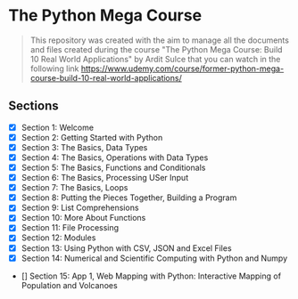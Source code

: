 # The Python Mega Course
> This repository was created with the aim to manage all the documents and files created during the course "The Python Mega Course: Build 10 Real World Applications" by Ardit Sulce that you can watch in the following link  https://www.udemy.com/course/former-python-mega-course-build-10-real-world-applications/

## Sections

- [X] Section 1: Welcome
- [X] Section 2: Getting Started with Python
- [X] Section 3: The Basics, Data Types
- [X] Section 4: The Basics, Operations with Data Types
- [X] Section 5: The Basics, Functions and Conditionals
- [X] Section 6: The Basics, Processing USer Input
- [X] Section 7: The Basics, Loops
- [X] Section 8: Putting the Pieces Together, Building a Program
- [X] Section 9: List Comprehensions
- [X] Section 10: More About Functions
- [X] Section 11: File Processing
- [X] Section 12: Modules
- [X] Section 13: Using Python with CSV, JSON and Excel Files
- [X] Section 14: Numerical and Scientific Computing with Python and Numpy
- [] Section 15: App 1, Web Mapping with Python: Interactive Mapping of Population and Volcanoes